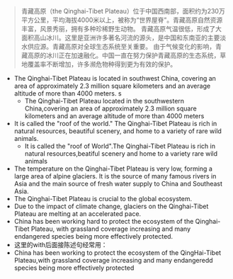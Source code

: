>  青藏高原（the Qinghai-Tibet Plateau）位于中国西南部，面积约为230万平方公里，平均海拔4000米以上，被称为“世界屋脊”。青藏高原自然资源丰富，风景秀丽，拥有多种珍稀野生动物。           青藏高原气温很低，形成了大面积高山冰川。这里是亚洲许多著名河流的源头，是中国和东南亚的主要淡水供应源。青藏高原对全球生态系统至关重要。           由于气候变化的影响，青藏高原的冰川正在加速融化。中国一直在努力保护青藏高原的生态系统，草地覆盖率不断增加，许多濒危物种得到更为有效的保护。 

- The Qinghai-Tibet Plateau is located in southwest China, covering an area of approximately 2.3 million square kilometers and an average altitude of more than 4000 meters. s
  - The Qinghai-Tibet Plateau located in the southwestern China,covering an area of approximately 2.3 million square kilometers and an average altitude of more than 4000 meters
- It is called the "roof of the world." The Qinghai-Tibet Plateau is rich in natural resources, beautiful scenery, and home to a variety of rare wild animals. 
  - It is called the "roof of World".The Qinghai-Tibet Plateau is rich in natural resources,beatiful scenery and home to a variety rare wild animals 
- The temperature on the Qinghai-Tibet Plateau is very low, forming a large area of alpine glaciers. It is the source of many famous rivers in Asia and the main source of fresh water supply to China and Southeast Asia. 
- The Qinghai-Tibet Plateau is crucial to the global ecosystem. 
- Due to the impact of climate change, glaciers on the Qinghai-Tibet Plateau are melting at an accelerated pace.
-  China has been working hard to protect the ecosystem of the Qinghai-Tibet Plateau, with grassland coverage increasing and many endangered species being more effectively protected.
  - 这里的with后面接陈述句经常用：
  - China has been working to protect the ecosystem of the QingHai-Tibet Plateau,with grassland coverage increasing and many endangeredd species being more effectively protected